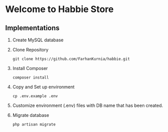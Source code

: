 # Welcome to Habbie Store
## Implementations
1. Create MySQL database</br>

2. Clone Repository </br>
    ```
    git clone https://github.com/FarhanKurnia/habbie.git
    ```

3. Install Composer </br>
    ```
    composer install
    ```

4. Copy and Set up environment</br>
    ```
    cp .env.example .env
    ```

5. Customize environment (.env) files with DB name that has been created.</br>

6. Migrate database</br>
    ```
    php artisan migrate
    ```

